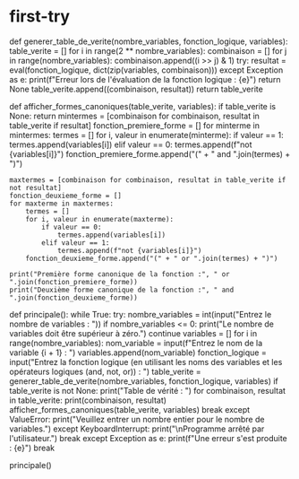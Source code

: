 # first-try
def generer_table_de_verite(nombre_variables, fonction_logique, variables):
    table_verite = []
    for i in range(2 ** nombre_variables):
        combinaison = []
        for j in range(nombre_variables):
            combinaison.append((i >> j) & 1)
        try:
            resultat = eval(fonction_logique, dict(zip(variables, combinaison)))
        except Exception as e:
            print(f"Erreur lors de l'évaluation de la fonction logique : {e}")
            return None
        table_verite.append((combinaison, resultat))
    return table_verite

def afficher_formes_canoniques(table_verite, variables):
    if table_verite is None:
        return
    mintermes = [combinaison for combinaison, resultat in table_verite if resultat]
    fonction_premiere_forme = []
    for minterme in mintermes:
        termes = []
        for i, valeur in enumerate(minterme):
            if valeur == 1:
                termes.append(variables[i])
            elif valeur == 0:
                termes.append(f"not {variables[i]}")
        fonction_premiere_forme.append("(" + " and ".join(termes) + ")")

    maxtermes = [combinaison for combinaison, resultat in table_verite if not resultat]
    fonction_deuxieme_forme = []
    for maxterme in maxtermes:
        termes = []
        for i, valeur in enumerate(maxterme):
            if valeur == 0:
                termes.append(variables[i])
            elif valeur == 1:
                termes.append(f"not {variables[i]}")
        fonction_deuxieme_forme.append("(" + " or ".join(termes) + ")")

    print("Première forme canonique de la fonction :", " or ".join(fonction_premiere_forme))
    print("Deuxième forme canonique de la fonction :", " and ".join(fonction_deuxieme_forme))

def principale():
    while True:
        try:
            nombre_variables = int(input("Entrez le nombre de variables : "))
            if nombre_variables <= 0:
                print("Le nombre de variables doit être supérieur à zéro.")
                continue
            variables = []
            for i in range(nombre_variables):
                nom_variable = input(f"Entrez le nom de la variable {i + 1} : ")
                variables.append(nom_variable)
            fonction_logique = input("Entrez la fonction logique (en utilisant les noms des variables et les opérateurs logiques (and, not, or)) : ")
            table_verite = generer_table_de_verite(nombre_variables, fonction_logique, variables)
            if table_verite is not None:
                print("Table de vérité : ")
                for combinaison, resultat in table_verite:
                    print(combinaison, resultat)
                afficher_formes_canoniques(table_verite, variables)
            break
        except ValueError:
            print("Veuillez entrer un nombre entier pour le nombre de variables.")
        except KeyboardInterrupt:
            print("\nProgramme arrêté par l'utilisateur.")
            break
        except Exception as e:
            print(f"Une erreur s'est produite : {e}")
            break

principale()
